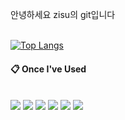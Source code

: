 안녕하세요 zisu의 git입니다  
<br>


[![Top Langs](https://github-readme-stats.vercel.app/api/top-langs/?username=seo101500&layout=compact)](https://github.com/seo101500/github-readme-stats)


####  :clipboard: Once I've Used 
  
 <br/>

<img src="https://img.shields.io/badge/python-007396?style=for-the-badge&logo=python&logoColor=white">
<img src="https://img.shields.io/badge/MySQL-4479A1?style=for-the-badge&logo=MySQL&logoColor=white">
<img src="https://img.shields.io/badge/java-F80000?style=for-the-badge&logo=java&logoColor=white">
<img src="https://img.shields.io/badge/javascript-2C2255?style=for-the-badge&logo=javascript%20IDE&logoColor=white">
<img src="https://img.shields.io/badge/github-181717?style=for-the-badge&logo=github&logoColor=white">
<img src="https://img.shields.io/badge/kotlin-232F3E?style=for-the-badge&logo=kotlin&logoColor=white">


 
 <br/>
